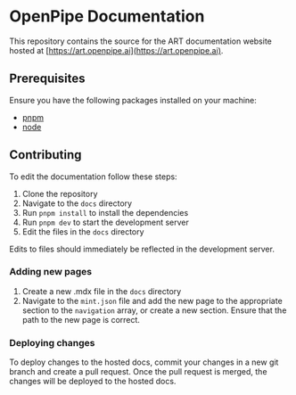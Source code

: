 # OpenPipe Documentation

This repository contains the source for the ART documentation website hosted at [https://art.openpipe.ai](https://art.openpipe.ai).

## Prerequisites

Ensure you have the following packages installed on your machine:

- [pnpm](https://pnpm.io/installation)
- [node](https://nodejs.org/en/download/)

## Contributing

To edit the documentation follow these steps:

1. Clone the repository
2. Navigate to the `docs` directory
3. Run `pnpm install` to install the dependencies
4. Run `pnpm dev` to start the development server
5. Edit the files in the `docs` directory

Edits to files should immediately be reflected in the development server.

### Adding new pages

1. Create a new .mdx file in the `docs` directory
2. Navigate to the `mint.json` file and add the new page to the appropriate section to the `navigation` array, or create a new section. Ensure that the path to the new page is correct.

### Deploying changes

To deploy changes to the hosted docs, commit your changes in a new git branch and create a pull request. Once the pull request is merged, the changes will be deployed to the hosted docs.
